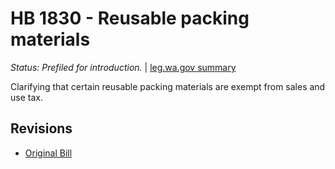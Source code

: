 # HB 1830 - Reusable packing materials
*Status: Prefiled for introduction.* | [leg.wa.gov summary](https://app.leg.wa.gov/billsummary?BillNumber=1830&Year=2021)

Clarifying that certain reusable packing materials are exempt from sales and use tax.

## Revisions
* [Original Bill](1/)